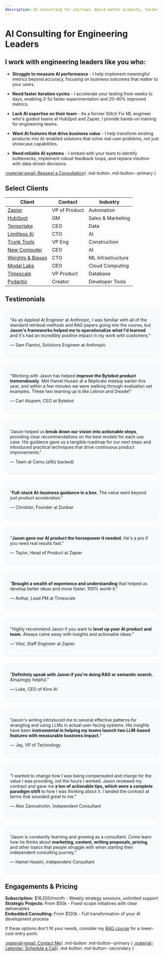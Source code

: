 ```yaml
---
description: AI consulting for startups. Build better products, faster.
---
```


# AI Consulting for Engineering Leaders

## I work with engineering leaders like you who:

* **Struggle to measure AI performance** - I help implement meaningful metrics beyond accuracy, focusing on business outcomes that matter to your users.

* **Need faster iteration cycles** - I accelerate your testing from weeks to days, enabling 3-5x faster experimentation and 20-40% improved metrics.

* **Lack AI expertise on their team** - As a former Stitch Fix ML engineer who's guided teams at HubSpot and Zapier, I provide hands-on training for engineering teams.

* **Want AI features that drive business value** - I help transform existing products into AI-enabled solutions that solve real user problems, not just showcase capabilities.

* **Need reliable AI systems** - I embed with your team to identify bottlenecks, implement robust feedback loops, and replace intuition with data-driven decisions.

[:material-email: Request a Consultation](mailto:work@jxnl.co){ .md-button .md-button--primary }

## Select Clients

| Client                                        | Contact      | Industry           |
|-----------------------------------------------|--------------|--------------------|
| [Zapier](https://zapier.com/)                 | VP of Product| Automation         |
| [HubSpot](https://hubspot.com/)               | GM           | Sales & Marketing  |
| [Tensorlake](https://tensorlake.ai/)          | CEO          | Data               |
| [Limitless AI](http://limitless.ai/)          | CTO          | AI                 |
| [Trunk Tools](https://trunktools.com/)        | VP Eng       | Construction       |
| [New Computer](http://new.computer/)          | CEO          | AI                 |
| [Weights & Biases](https://wandb.ai/)         | CTO          | ML Infrastructure  |
| [Modal Labs](https://modal.com/)              | CEO          | Cloud Computing    |
| [Timescale](https://timescale.com/)           | VP Product   | Database           |
| [Pydantic](http://pydantic.dev/)              | Creator      | Developer Tools    |

## Testimonials

<div class="testimonial-grid">
  <div class="testimonial-card">
    <p class="quote">"As an Applied AI Engineer at Anthropic, I was familiar with all of the standard retrieval methods and RAG papers going into the course, but <strong>Jason's frameworks helped me to operationalize what I'd learned</strong> and it's had an incredibly positive impact in my work with customers."</p>
    <p class="author">— Sam Flamini, Solutions Engineer at Anthropic</p>
  </div>

  <div class="testimonial-card">
    <p class="quote">"Working with Jason has helped <strong>improve the Bytebot product tremendously</strong>. Met Hamel Husain at a Replicate meetup earlier this year, and within a few minutes we were walking through evaluation set examples. These two teaming up is like Lebron and Dwade!"</p>
    <p class="author">— Carl Atupem, CEO at Bytebot</p>
  </div>
  
  <div class="testimonial-card">
    <p class="quote">"Jason helped us <strong>break down our vision into actionable steps</strong>, providing clear recommendations on the best models for each use case. His guidance gave us a tangible roadmap for our next steps and introduced practical techniques that drive continuous product improvements."</p>
    <p class="author">— Team at Camu (a16z backed)</p>
  </div>
  
  <div class="testimonial-card">
    <p class="quote">"<strong>Full-stack AI-business guidance in a box.</strong> The value went beyond just product acceleration."</p>
    <p class="author">— Christian, Founder at Dunbar</p>
  </div>
  
  <div class="testimonial-card">
    <p class="quote">"<strong>Jason gave our AI product the horsepower it needed.</strong> He's a pro if you need real results fast."</p>
    <p class="author">— Taylor, Head of Product at Zapier</p>
  </div>
  
  <div class="testimonial-card">
    <p class="quote">"<strong>Brought a wealth of experience and understanding</strong> that helped us develop better ideas and move faster. 100% worth it."</p>
    <p class="author">— Avthar, Lead PM at Timescale</p>
  </div>
  
  <div class="testimonial-card">
    <p class="quote">"Highly recommend Jason if you want to <strong>level up your AI product and team.</strong> Always came away with insights and actionable ideas."</p>
    <p class="author">— Vitor, Staff Engineer at Zapier</p>
  </div>
  
  <div class="testimonial-card">
    <p class="quote">"<strong>Definitely speak with Jason if you're doing RAG or semantic search.</strong> Amazingly helpful."</p>
    <p class="author">— Luke, CEO of Kino AI</p>
  </div>
  
  <div class="testimonial-card">
    <p class="quote">"Jason's writing introduced me to several effective patterns for wrangling and using LLMs in actual user-facing systems. His insights have been <strong>instrumental in helping my teams launch two LLM-based features with measurable business impact.</strong>"</p>
    <p class="author">— Jay, VP of Technology</p>
  </div>

  <div class="testimonial-card">
    <p class="quote">"I wanted to change how I was being compensated and charge for the value I was providing, not the hours I worked. Jason reviewed my contract and gave me <strong>a ton of actionable tips, which were a complete paradigm shift</strong> to how I was thinking about it. I landed the contract at terms that sounded great to me."</p>
    <p class="author">— Alex Zamoshchin, Independent Consultant</p>
  </div>

  <div class="testimonial-card">
    <p class="quote">"Jason is constantly learning and growing as a consultant. Come learn how he thinks about <strong>marketing, content, writing proposals, pricing</strong>, and other topics that people struggle with when starting their independent consulting journey."</p>
    <p class="author">— Hamel Husein, Independent Consultant</p>
  </div>
</div>

<style>
.testimonial-grid {
  display: grid;
  grid-template-columns: repeat(auto-fill, minmax(300px, 1fr));
  gap: 1.5rem;
  margin: 1rem 0;
}
.testimonial-card {
  background: #f8f9fa;
  border-radius: 8px;
  padding: 1rem;
  box-shadow: 0 2px 5px rgba(0,0,0,0.05);
}
</style>

## Engagements & Pricing

**Subscription:** $16,500/month - Weekly strategy sessions, unlimited support  
**Strategic Projects:** From $50k - Fixed-scope initiatives with clear deliverables  
**Embedded Consulting:** From $120k - Full transformation of your AI development process

If these options don't fit your needs, consider my [RAG course](./systematically-improve-your-rag.md) for a lower-cost entry point.

[:material-email: Contact Me](mailto:work@jxnl.co){ .md-button .md-button--primary }
[:material-calendar: Schedule a Call](https://form.typeform.com/to/hQH2X1bI){ .md-button .md-button--secondary }
